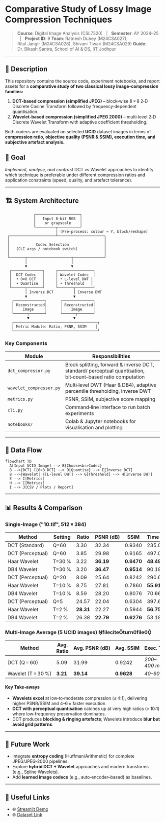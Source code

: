 # Comparative Study of Lossy Image Compression Techniques

> **Course**: Digital Image Analysis (CSL7320)   |   **Semester**: AY 2024–25   |   **Project ID**: 9
> **Team**: Ratnesh Dubey (M24CSA027), Ritul Jangir (M24CSA028), Shivani Tiwari (M24CSA029)
> **Guide**: Dr. Bikash Santra, School of AI & DS, IIT Jodhpur

---

## 📜 Description

This repository contains the source code, experiment notebooks, and report assets for a **comparative study of two classical lossy image‑compression families:**

1. **DCT‑based compression (simplified JPEG)** – block‑wise 8 × 8 2‑D Discrete Cosine Transform followed by frequency‑dependent quantisation.
2. **Wavelet‑based compression (simplified JPEG 2000)** – multi‑level 2‑D Discrete Wavelet Transform with adaptive coefficient thresholding.

Both codecs are evaluated on selected **UCID** dataset images in terms of **compression ratio, objective quality (PSNR & SSIM), execution time, and subjective artefact analysis**.  

## 🎯 Goal

*Implement, analyse, and contrast* DCT vs Wavelet approaches to identify which technique is preferable under different compression ratios and application constraints (speed, quality, and artefact tolerance).  

---

## 🏗️ System Architecture

```
             ┌────────────────────┐
             │   Input 8‑bit RGB  │
             │    or grayscale    │
             └─────────┬──────────┘
                       │ (Pre‑process: colour → Y, block/reshape)
 ┌─────────────────────┴─────────────────────┐
 │                                           │
 │            Codec Selection                │
 │   (CLI args / notebook switch)            │
 │                                           │
 └───────┬────────────────────┬──────────────┘
         │                    │
         ▼                    ▼
  ┌──────────────┐     ┌────────────────┐
  │  DCT Codec   │     │ Wavelet Codec  │
  │  • 8×8 DCT   │     │ • L‑level DWT │
  │  • Quantise  │     │ • Threshold   │
  └──────┬───────┘     └───────┬────────┘
         │ Inverse DCT         │ Inverse DWT
         ▼                     ▼
   ┌──────────────┐      ┌──────────────┐
   │ Reconstructed│      │ Reconstructed│
   │    Image     │      │    Image     │
   └──────┬───────┘      └──────┬───────┘
          ▼                    ▼
   ┌──────────────────────────────────────┐
   │ Metric Module: Ratio, PSNR, SSIM    │
   └──────────────────────────────────────┘
```

### Key Components

| Module                  | Responsibilities                                                                                             |
| ----------------------- | ------------------------------------------------------------------------------------------------------------ |
| `dct_compressor.py`     | Block splitting, forward & inverse DCT, standard/ perceptual quantisation, bit‑count–based ratio computation |
| `wavelet_compressor.py` | Multi‑level DWT (Haar & DB4), adaptive percentile thresholding, inverse DWT                                  |
| `metrics.py`            | PSNR, SSIM, subjective score mapping                                                                         |
| `cli.py`                | Command‑line interface to run batch experiments                                                              |
| `notebooks/`            | Colab & Jupyter notebooks for visualisation and plotting                                                     |

---

## 🔄 Data Flow

```mermaid
flowchart TD
  A[Input UCID Image] --> B{Choose<br>Codec}
  B -->|DCT| C[8×8 DCT] --> D[Quantise] --> E[Inverse DCT]
  B -->|Wavelet| F[L‑level DWT] --> G[Threshold] --> H[Inverse DWT]
  E --> I[Metrics]
  H --> I[Metrics]
  I --> J[CSV / Plots / Report]
```

---

## 📊 Results & Comparison

### Single‑Image ("10.tif", 512 × 384) 

| Method           | Setting | Ratio     | PSNR (dB) | SSIM       | Time (ms) |
| ---------------- | ------- | --------- | --------- | ---------- | --------- |
| DCT (Standard)   | Q=60    | 3.30      | 32.34     | 0.9340     | 235.03    |
| DCT (Perceptual) | Q=60    | 3.85      | 29.98     | 0.9165     | 497.03    |
| Haar Wavelet     | T=30 %  | 3.22      | **36.19** | **0.9470** | **48.49** |
| DB4 Wavelet      | T=30 %  | 3.20      | **36.47** | **0.9514** | 90.19     |
| DCT (Perceptual) | Q=20    | 8.09      | 25.64     | 0.8242     | 290.61    |
| Haar Wavelet     | T=10 %  | 8.75      | 27.81     | 0.7860     | **55.91** |
| DB4 Wavelet      | T=10 %  | 8.59      | 28.20     | 0.8076     | 70.66     |
| DCT (Perceptual) | Q=5     | 24.57     | 22.04     | 0.6304     | 397.60    |
| Haar Wavelet     | T=2 %   | **28.31** | 22.27     | 0.5944     | **56.75** |
| DB4 Wavelet      | T=2 %   | 26.38     | **22.79** | **0.6276** | 53.18     |

### Multi‑Image Average (5 UCID images)  fileciteturn0file0

| Method             | Avg. Ratio | Avg. PSNR (dB) | Avg. SSIM  | Exec. Time   |
| ------------------ | ---------- | -------------- | ---------- | ------------ |
| DCT (Q = 60)       | 5.09       | 31.99          | 0.9242     | *200–400 ms* |
| Wavelet (T = 30 %) | **3.21**   | **39.14**      | **0.9628** | *40–90 ms*   |

#### Key Take‑aways  

* **Wavelets excel** at low‑to‑moderate compression (≤ 4:1), delivering higher PSNR/SSIM and 4–6 × faster execution.
* **DCT with perceptual quantisation** catches up at very high ratios (> 10:1) where low‑frequency preservation dominates.
* DCT produces **blocking & ringing artefacts**; Wavelets introduce **blur but avoid grid patterns**.

---

## 🧩 Future Work

* Integrate **entropy coding** (Huffman/Arithmetic) for complete JPEG/JPEG‑2000 pipelines.
* Explore **hybrid DCT + Wavelet** approaches and modern transforms (e.g., Spline Wavelets).
* Add **learned image codecs** (e.g., auto‑encoder–based) as baselines.

---

## 🔗 Useful Links
* 🌐 [Streamlit Demo](https://codeneon-compression-techniques-app-4ksrti.streamlit.app/)
* 🌐 [Dataset Link](https://www.kaggle.com/datasets/flamense160/ucid-dataset)

